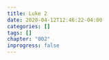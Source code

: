 ```yaml
---
title: Luke 2
date: 2020-04-12T12:46:22-04:00
categories: []
tags: []
chapter: "002"
inprogress: false
---
```


